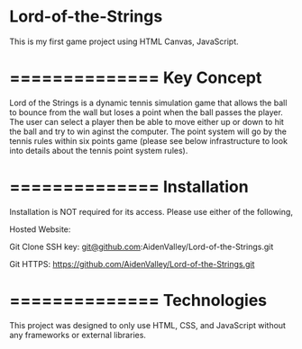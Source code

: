 # Lord-of-the-Strings
This is my first game project using HTML Canvas, JavaScript.

==============
Key Concept
==============
Lord of the Strings is a dynamic tennis simulation game that allows the ball to bounce from the wall but loses a point when the ball passes the player. The user can select a player then be able to move either up or down to hit the ball and try to win aginst the computer. The point system will go by the tennis rules within six points game (please see below infrastructure to look into details about the tennis point system rules). 

==============
Installation
==============
Installation is NOT required for its access. Please use either of the following,

Hosted Website: 

Git Clone SSH key: git@github.com:AidenValley/Lord-of-the-Strings.git

Git HTTPS: https://github.com/AidenValley/Lord-of-the-Strings.git

==============
Technologies
==============
This project was designed to only use HTML, CSS, and JavaScript without any frameworks or external libraries.

